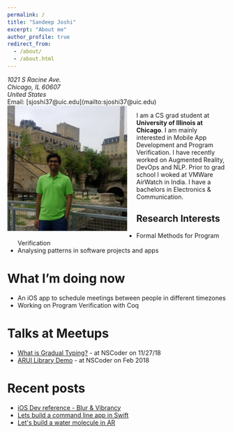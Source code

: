 ```yaml
---
permalink: /
title: "Sandeep Joshi"
excerpt: "About me"
author_profile: true
redirect_from: 
  - /about/
  - /about.html
---
```

<address>
  1021 S Racine Ave.<br /> Chicago, IL 60607<br /> United States
</address>
Email: [sjoshi37@uic.edu](mailto:sjoshi37@uic.edu)



<img style="float:left; margin-right: 20px; margin-bottom: 10px;" src='/images/mills_park_small.png'>

I am a CS grad student at **University of Illinois at Chicago**. I am mainly interested in Mobile App Development and Program Verification. I have recently worked on Augmented Reality, DevOps and NLP. Prior to grad school I woked at VMWare AirWatch in India. I have a bachelors in Electronics & Communication.

## Research Interests

  * Formal Methods for Program Verification
  * Analysing patterns in software projects and apps<br />
  

# What I’m doing now

  * An iOS app to schedule meetings between people in different timezones<br />
  * Working on Program Verification with Coq

# Talks at Meetups

 * [What is Gradual Typing?](https://sandeepjoshi1910.github.io/projects/gradool) - at NSCoder on 11/27/18
 * [ARUI Library Demo](https://sandeepjoshi1910.github.io/projects/arui) - at NSCoder on Feb 2018

# Recent posts

- [iOS Dev reference - Blur & Vibrancy](https://medium.com/@sandeepjoshi1910/ios-dev-reference-blur-vibrancy-24f068f1182c)
- [Lets build a command line app in Swift](https://medium.com/quick-code/lets-build-a-command-line-app-in-swift-328ce274f1cc)
- [Let's build a water molecule in AR](https://hackernoon.com/lets-build-a-water-molecule-with-arkit-be12261d86e5)
